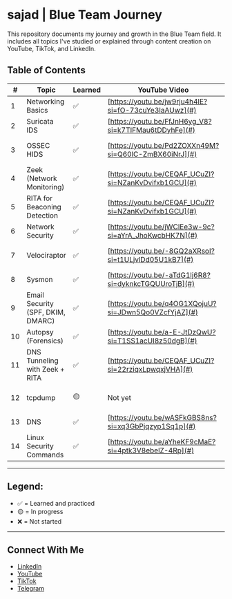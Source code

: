 # sajad | Blue Team Journey

This repository documents my journey and growth in the Blue Team field. It includes all topics I've studied or explained through content creation on YouTube, TikTok, and LinkedIn.

## Table of Contents

| #  | Topic                                | Learned | YouTube Video | Notes |
|----|--------------------------------------|---------|----------------|-------|
| 1  | Networking Basics                    | ✅       | [https://youtu.be/jw9rju4h4lE?si=fO-73cuYe3IaAUwz](#)      | OSI Model, IP, Ports |
| 2  | Suricata IDS                         | ✅       | [https://youtu.be/FfJnH6yg_V8?si=k7TIFMau6tDDyhFe](#)      | HTTP rules, alert testing |
| 3  | OSSEC HIDS                           | ✅       | [https://youtu.be/Pd2ZOXXn49M?si=Q60lC-ZmBX60iNrJ](#)      | Rule writing, alerts |
| 4  | Zeek (Network Monitoring)            | ✅       | [https://youtu.be/CEQAF_UCuZI?si=NZanKvDvifxb1GCU](#)      | dns.log, conn.log, weird.log |
| 5  | RITA for Beaconing Detection         | ✅       | [https://youtu.be/CEQAF_UCuZI?si=NZanKvDvifxb1GCU](#)      | Beaconing, long connections |
| 6  | Network Security                     | ✅       | [https://youtu.be/jWClEe3w-9c?si=aYrA_JhoKwcbHK7N](#)      | EDR , XDR , WAF |
| 7  | Velociraptor                         | ✅       | [https://youtu.be/-8GQ2aXRsoI?si=t1ULjvlDd05U1kB7](#)     | DFIR, live memory analysis |
| 8  | Sysmon                               | ✅       | [https://youtu.be/-aTdG1lj6R8?si=dyknkcTGQUUroTjB](#)      | Event ID 1, 3, 10 |
| 9  | Email Security (SPF, DKIM, DMARC)    | ✅       | [https://youtu.be/q4OG1XQojuU?si=JDwn5Qo0VZcfYjAZ](#)      | DNS records, spoofing defense |
| 10 | Autopsy (Forensics)                  | ✅       | [https://youtu.be/a-E-JtDzQwU?si=T1SS1acUI8z50dgB](#)     | Timeline, deleted files |
| 11 | DNS Tunneling with Zeek + RITA       | ✅       | [https://youtu.be/CEQAF_UCuZI?si=22rziqxLpwqxjVHA](#)      | Full detection lab |
| 12 | tcpdump                              | 🟡       | Not yet         | Network packet capture |
| 13 | DNS                                  | ✅       | [https://youtu.be/wASFkGBS8ns?si=xq3GbPjqzyp1Sq1p](#)      | DNS, TCP, filter use |
| 14 | Linux Security Commands              | ✅       | [https://youtu.be/aYheKF9cMaE?si=4ptk3V8ebelZ-4Rp](#)      | iptables, netstat, auditd |

---

## Legend:
- ✅ = Learned and practiced
- 🟡 = In progress
- ❌ = Not started

---

## Connect With Me

- [LinkedIn](https://www.linkedin.com/in/sajad-al-zubaidi-2682b9344?utm_source=share&utm_campaign=share_via&utm_content=profile&utm_medium=android_app)
- [YouTube](https://www.youtube.com/channel/UCSQqNmhfxmDQjovFPm90dag)
- [TikTok](https://www.tiktok.com/@birkhoff03?is_from_webapp=1&sender_device=pc)
- [Telegram](https://t.me/BIRKHOFF03)
